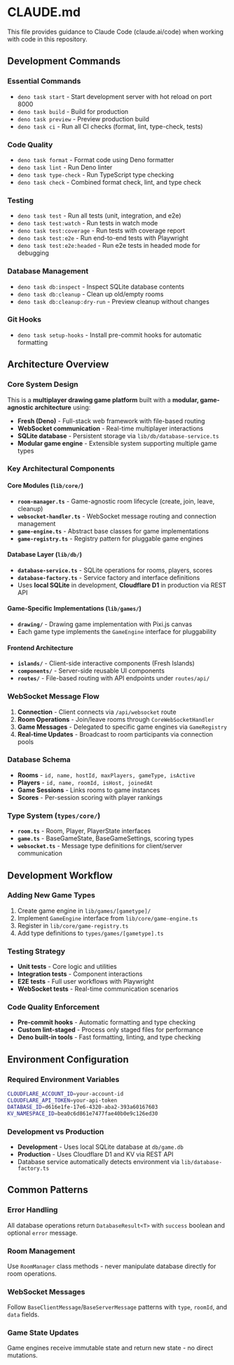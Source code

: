 # CLAUDE.md

This file provides guidance to Claude Code (claude.ai/code) when working with code in this repository.

## Development Commands

### Essential Commands

- `deno task start` - Start development server with hot reload on port 8000
- `deno task build` - Build for production
- `deno task preview` - Preview production build
- `deno task ci` - Run all CI checks (format, lint, type-check, tests)

### Code Quality

- `deno task format` - Format code using Deno formatter
- `deno task lint` - Run Deno linter
- `deno task type-check` - Run TypeScript type checking
- `deno task check` - Combined format check, lint, and type check

### Testing

- `deno task test` - Run all tests (unit, integration, and e2e)
- `deno task test:watch` - Run tests in watch mode
- `deno task test:coverage` - Run tests with coverage report
- `deno task test:e2e` - Run end-to-end tests with Playwright
- `deno task test:e2e:headed` - Run e2e tests in headed mode for debugging

### Database Management

- `deno task db:inspect` - Inspect SQLite database contents
- `deno task db:cleanup` - Clean up old/empty rooms
- `deno task db:cleanup:dry-run` - Preview cleanup without changes

### Git Hooks

- `deno task setup-hooks` - Install pre-commit hooks for automatic formatting

## Architecture Overview

### Core System Design

This is a **multiplayer drawing game platform** built with a **modular, game-agnostic architecture** using:

- **Fresh (Deno)** - Full-stack web framework with file-based routing
- **WebSocket communication** - Real-time multiplayer interactions
- **SQLite database** - Persistent storage via `lib/db/database-service.ts`
- **Modular game engine** - Extensible system supporting multiple game types

### Key Architectural Components

#### Core Modules (`lib/core/`)

- **`room-manager.ts`** - Game-agnostic room lifecycle (create, join, leave, cleanup)
- **`websocket-handler.ts`** - WebSocket message routing and connection management
- **`game-engine.ts`** - Abstract base classes for game implementations
- **`game-registry.ts`** - Registry pattern for pluggable game engines

#### Database Layer (`lib/db/`)

- **`database-service.ts`** - SQLite operations for rooms, players, scores
- **`database-factory.ts`** - Service factory and interface definitions
- Uses **local SQLite** in development, **Cloudflare D1** in production via REST API

#### Game-Specific Implementations (`lib/games/`)

- **`drawing/`** - Drawing game implementation with Pixi.js canvas
- Each game type implements the `GameEngine` interface for pluggability

#### Frontend Architecture

- **`islands/`** - Client-side interactive components (Fresh Islands)
- **`components/`** - Server-side reusable UI components
- **`routes/`** - File-based routing with API endpoints under `routes/api/`

### WebSocket Message Flow

1. **Connection** - Client connects via `/api/websocket` route
2. **Room Operations** - Join/leave rooms through `CoreWebSocketHandler`
3. **Game Messages** - Delegated to specific game engines via `GameRegistry`
4. **Real-time Updates** - Broadcast to room participants via connection pools

### Database Schema

- **Rooms** - `id, name, hostId, maxPlayers, gameType, isActive`
- **Players** - `id, name, roomId, isHost, joinedAt`
- **Game Sessions** - Links rooms to game instances
- **Scores** - Per-session scoring with player rankings

### Type System (`types/core/`)

- **`room.ts`** - Room, Player, PlayerState interfaces
- **`game.ts`** - BaseGameState, BaseGameSettings, scoring types
- **`websocket.ts`** - Message type definitions for client/server communication

## Development Workflow

### Adding New Game Types

1. Create game engine in `lib/games/[gametype]/`
2. Implement `GameEngine` interface from `lib/core/game-engine.ts`
3. Register in `lib/core/game-registry.ts`
4. Add type definitions to `types/games/[gametype].ts`

### Testing Strategy

- **Unit tests** - Core logic and utilities
- **Integration tests** - Component interactions
- **E2E tests** - Full user workflows with Playwright
- **WebSocket tests** - Real-time communication scenarios

### Code Quality Enforcement

- **Pre-commit hooks** - Automatic formatting and type checking
- **Custom lint-staged** - Process only staged files for performance
- **Deno built-in tools** - Fast formatting, linting, and type checking

## Environment Configuration

### Required Environment Variables

```bash
CLOUDFLARE_ACCOUNT_ID=your-account-id
CLOUDFLARE_API_TOKEN=your-api-token  
DATABASE_ID=d616e1fe-17e6-4320-aba2-393a60167603
KV_NAMESPACE_ID=bea0c6d861e7477fae40b0e9c126ed30
```

### Development vs Production

- **Development** - Uses local SQLite database at `db/game.db`
- **Production** - Uses Cloudflare D1 and KV via REST API
- Database service automatically detects environment via `lib/database-factory.ts`

## Common Patterns

### Error Handling

All database operations return `DatabaseResult<T>` with `success` boolean and optional `error` message.

### Room Management

Use `RoomManager` class methods - never manipulate database directly for room operations.

### WebSocket Messages

Follow `BaseClientMessage`/`BaseServerMessage` patterns with `type`, `roomId`, and `data` fields.

### Game State Updates

Game engines receive immutable state and return new state - no direct mutations.
